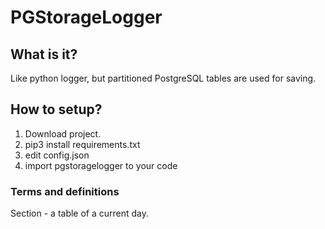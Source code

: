 # PGStorageLogger
## What is it?
Like python logger, but partitioned PostgreSQL tables are used for saving.

## How to setup?
1. Download project.
2. pip3 install requirements.txt
3. edit config.json
4. import pgstoragelogger to your code


### Terms and definitions
Section - a table of a current day.
